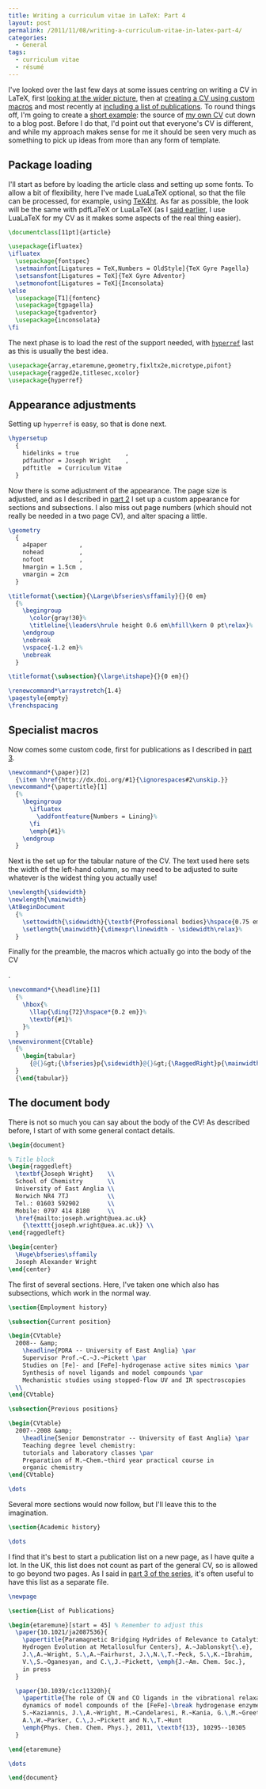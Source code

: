 ```yaml
---
title: Writing a curriculum vitae in LaTeX: Part 4
layout: post
permalink: /2011/11/08/writing-a-curriculum-vitae-in-latex-part-4/
categories:
  - General
tags:
  - curriculum vitae
  - résumé
---
```

I've looked over the last few days at some issues centring on writing a CV in LaTeX, first [looking at the wider picture](/2011/11/05/writing-a-curriculum-vitae-in-latex-part-1/), then at [creating a CV using custom macros](/2011/11/06/writing-a-curriculum-vitae-in-latex-part-2/) and most recently at [including a list of publications](/2011/11/07/writing-a-curriculum-vitae-in-latex-part-3/). To round things off, I'm going to create a [short example](/wp-content/uploads/2011/11/cv.tex): the source of [my own CV](/wp-content/uploads/2011/11/cv.pdf) cut down to a blog post. Before I do that, I'd point out that everyone's CV is different, and while my approach makes sense for me it should be seen very much as something to pick up ideas from more than any form of template.

## Package loading

I'll start as before by loading the article class and setting up some fonts. To allow a bit of flexibility, here I've made LuaLaTeX optional, so that the file can be processed, for example, using [TeX4ht](https://tug.org/applications/tex4ht/mn.html). As far as possible, the look will be the same with pdfLaTeX or LuaLaTeX (as I [said earlier](/2011/11/06/writing-a-curriculum-vitae-in-latex-part-2/), I use LuaLaTeX for my CV as it makes some aspects of the real thing easier).

```latex
\documentclass[11pt]{article}

\usepackage{ifluatex}
\ifluatex
  \usepackage{fontspec}
  \setmainfont[Ligatures = TeX,Numbers = OldStyle]{TeX Gyre Pagella}
  \setsansfont[Ligatures = TeX]{TeX Gyre Adventor}
  \setmonofont[Ligatures = TeX]{Inconsolata}
\else
  \usepackage[T1]{fontenc}
  \usepackage{tgpagella}
  \usepackage{tgadventor}
  \usepackage{inconsolata}
\fi
```

The next phase is to load the rest of the support needed, with [`hyperref`](https://ctan.org/pkg/hyperref) last as this is usually the best idea.

```latex
\usepackage{array,etaremune,geometry,fixltx2e,microtype,pifont}
\usepackage{ragged2e,titlesec,xcolor}
\usepackage{hyperref}
```

## Appearance adjustments

Setting up `hyperref` is easy, so that is done next.

```latex
\hypersetup
  {
    hidelinks = true             ,
    pdfauthor = Joseph Wright    ,
    pdftitle  = Curriculum Vitae
  }
```

Now there is some adjustment of the appearance. The page size is adjusted, and as I described in [part 2](/2011/11/06/writing-a-curriculum-vitae-in-latex-part-2/) I set up a custom appearance for sections and subsections. I also miss out page numbers (which should not really be needed in a two page CV), and alter spacing a little.

<!-- {% raw %} -->
```latex
\geometry
  {
    a4paper         ,
    nohead          ,
    nofoot          ,
    hmargin = 1.5cm ,
    vmargin = 2cm
  }

\titleformat{\section}{\Large\bfseries\sffamily}{}{0 em}
  {%
    \begingroup
      \color{gray!30}%
      \titleline{\leaders\hrule height 0.6 em\hfill\kern 0 pt\relax}%
    \endgroup
    \nobreak
    \vspace{-1.2 em}%
    \nobreak
  }

\titleformat{\subsection}{\large\itshape}{}{0 em}{}

\renewcommand*\arraystretch{1.4}
\pagestyle{empty}
\frenchspacing
```
<!-- {% endraw %} -->

## Specialist macros

Now comes some custom code, first for publications as I described in [part 3](/2011/11/07/writing-a-curriculum-vitae-in-latex-part-3/).

<!-- {% raw %} -->
```latex
\newcommand*{\paper}[2]
  {\item \href{http://dx.doi.org/#1}{\ignorespaces#2\unskip.}}
\newcommand*{\papertitle}[1]
  {%
    \begingroup
      \ifluatex
        \addfontfeature{Numbers = Lining}%
      \fi
      \emph{#1}%
    \endgroup
  }
```
<!-- {% endraw %} -->

Next is the set up for the tabular nature of the CV. The text used here sets the width of the left-hand column, so may need to be adjusted to suite whatever is the widest thing you actually use!

<!-- {% raw %} -->
```latex
\newlength{\sidewidth}
\newlength{\mainwidth}
\AtBeginDocument
  {%
    \settowidth{\sidewidth}{\textbf{Professional bodies}\hspace{0.75 em}}%
    \setlength{\mainwidth}{\dimexpr\linewidth - \sidewidth\relax}%
  }
```
<!-- {% endraw %} -->

Finally for the preamble, the macros which actually go into the body of the CV
<!-- {% raw %} -->.

```latex
\newcommand*{\headline}[1]
  {%
    \hbox{%
      \llap{\ding{72}\hspace*{0.2 em}}%
      \textbf{#1}%
    }%
  }
\newenvironment{CVtable}
  {%
    \begin{tabular}
      {@{}&gt;{\bfseries}p{\sidewidth}@{}&gt;{\RaggedRight}p{\mainwidth}@{}}%
  }
  {\end{tabular}}
```
<!-- {% endraw %} -->

## The document body

There is not so much you can say about the body of the CV! As described before, I start of with some general contact details.

```latex
\begin{document}

% Title block
\begin{raggedleft}
  \textbf{Joseph Wright}    \\
  School of Chemistry       \\
  University of East Anglia \\
  Norwich NR4 7TJ           \\
  Tel.: 01603 592902        \\
  Mobile: 0797 414 8180     \\
  \href{mailto:joseph.wright@uea.ac.uk}
    {\texttt{joseph.wright@uea.ac.uk}} \\
\end{raggedleft}

\begin{center}
  \Huge\bfseries\sffamily
  Joseph Alexander Wright
\end{center}
```

The first of several sections. Here, I've taken one which also has subsections, which work in the normal way.

```latex
\section{Employment history}

\subsection{Current position}

\begin{CVtable}
  2008-- &amp;
    \headline{PDRA -- University of East Anglia} \par
    Supervisor Prof.~C.~J.~Pickett \par
    Studies on [Fe]- and [FeFe]-hydrogenase active sites mimics \par
    Synthesis of novel ligands and model compounds \par
    Mechanistic studies using stopped-flow UV and IR spectroscopies
  \\
\end{CVtable}

\subsection{Previous positions}

\begin{CVtable}
  2007--2008 &amp;
    \headline{Senior Demonstrator -- University of East Anglia} \par
    Teaching degree level chemistry:
    tutorials and laboratory classes \par
    Preparation of M.~Chem.~third year practical course in
    organic chemistry
\end{CVtable}

\dots
```

Several more sections would now follow, but I'll leave this to the imagination.

```latex
\section{Academic history}

\dots
```

I find that it's best to start a publication list on a new page, as I have quite a lot. In the UK, this list does not count as part of the general CV, so is allowed to go beyond two pages. As I said in [part 3 of the series](/2011/11/07/writing-a-curriculum-vitae-in-latex-part-3/), it's often useful to have this list as a separate file.

```latex
\newpage

\section{List of Publications}

\begin{etaremune}[start = 45] % Remember to adjust this
  \paper{10.1021/ja2087536}{
    \papertitle{Paramagnetic Bridging Hydrides of Relevance to Catalytic
    Hydrogen Evolution at Metallosulfur Centers}, A.~Jablonskyt{\.e},
    J.\,A.~Wright, S.\,A.~Fairhurst, J.\,N.\,T.~Peck, S.\,K.~Ibrahim,
    V.\,S.~Oganesyan, and C.\,J.~Pickett, \emph{J.~Am. Chem. Soc.},
    in press
  }

  \paper{10.1039/c1cc11320h}{
    \papertitle{The role of CN and CO ligands in the vibrational relaxation
    dynamics of model compounds of the [FeFe]-\break hydrogenase enzyme},
    S.~Kaziannis, J.\,A.~Wright, M.~Candelaresi, R.~Kania, G.\,M.~Greetham,
    A.\,W.~Parker, C.\,J.~Pickett and N.\,T.~Hunt
    \emph{Phys. Chem. Chem. Phys.}, 2011, \textbf{13}, 10295--10305
  }

\end{etaremune}

\dots

\end{document}
```
